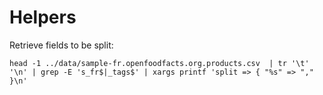 
# Helpers

Retrieve fields to be split:

```
head -1 ../data/sample-fr.openfoodfacts.org.products.csv  | tr '\t' '\n' | grep -E 's_fr$|_tags$' | xargs printf 'split => { "%s" => "," }\n'
```
